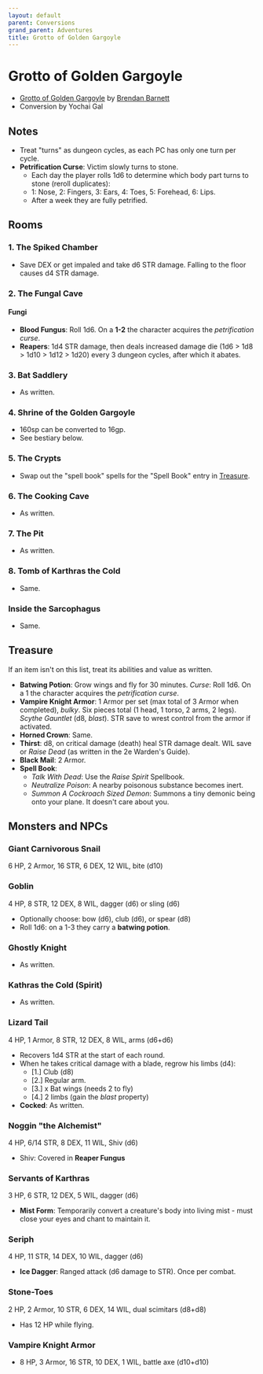 ```yaml
---
layout: default
parent: Conversions
grand_parent: Adventures
title: Grotto of Golden Gargoyle
---
```


# Grotto of Golden Gargoyle

- [Grotto of Golden Gargoyle](https://pocket-sized-perils.itch.io/grotto-of) by [Brendan Barnett](https://dexsave.blogspot.com)
- Conversion by Yochai Gal

## Notes

- Treat "turns" as dungeon cycles, as each PC has only one turn per cycle.
- **Petrification Curse**: Victim slowly turns to stone. 
  - Each day the player rolls 1d6 to determine which body part turns to stone (reroll duplicates):  
  - 1: Nose, 2: Fingers, 3: Ears, 4: Toes, 5: Forehead, 6: Lips. 
  - After a week they are fully petrified.

## Rooms

### 1. The Spiked Chamber

- Save DEX or get impaled and take d6 STR damage. Falling to the floor causes d4 STR damage.

### 2. The Fungal Cave

#### Fungi

- **Blood Fungus**: Roll 1d6. On a **1-2** the character acquires the _petrification curse_.
- **Reapers**: 1d4 STR damage, then deals increased damage die (1d6 > 1d8 > 1d10 > 1d12 > 1d20) every 3 dungeon cycles, after which it abates.

### 3. Bat Saddlery

- As written.

### 4. Shrine of the Golden Gargoyle

- 160sp can be converted to 16gp.
- See bestiary below.

### 5. The Crypts

- Swap out the "spell book" spells for the "Spell Book" entry in [Treasure](#treasure).

### 6. The Cooking Cave

- As written.

### 7. The Pit

- As written.

### 8. Tomb of Karthras the Cold

- Same.

### Inside the Sarcophagus

- Same.

## Treasure

If an item isn't on this list, treat its abilities and value as written.

- **Batwing Potion**: Grow wings and fly for 30 minutes. _Curse_: Roll 1d6. On a 1 the character acquires the _petrification curse_.
- **Vampire Knight Armor**: 1 Armor per set (max total of 3 Armor when completed), _bulky_. Six pieces total (1 head, 1 torso, 2 arms, 2 legs). _Scythe Gauntlet_ (d8, _blast_). STR save to wrest control from the armor if activated.
- **Horned Crown**: Same.
- **Thirst**: d8, on critical damage (death) heal STR damage dealt. WIL save or _Raise Dead_ (as written in the 2e Warden's Guide). 
- **Black Mail**: 2 Armor.
- **Spell Book**:
  - _Talk With Dead_: Use the _Raise Spirit_ Spellbook.
  - _Neutralize Poison_: A nearby poisonous substance becomes inert.
  - _Summon A Cockroach Sized Demon_: Summons a tiny demonic being onto your plane. It doesn't care about you.

## Monsters and NPCs

### Giant Carnivorous Snail

6 HP, 2 Armor, 16 STR, 6 DEX, 12 WIL, bite (d10)

### Goblin

4 HP, 8 STR, 12 DEX, 8 WIL, dagger (d6) or sling (d6)

- Optionally choose: bow (d6), club (d6), or spear (d8)  
- Roll 1d6: on a 1-3 they carry a **batwing potion**.

### Ghostly Knight

- As written.

### Kathras the Cold (Spirit)

- As written.

### Lizard Tail

4 HP, 1 Armor, 8 STR, 12 DEX, 8 WIL, arms (d6+d6)
- Recovers 1d4 STR at the start of each round. 
- When he takes critical damage with a blade, regrow his limbs (d4):    
  - [1.] Club (d8)
  - [2.] Regular arm.
  - [3.] x Bat wings (needs 2 to fly)
  - [4.] 2 limbs (gain the _blast_ property)
- **Cocked**: As written. 

### Noggin "the Alchemist"

4 HP, 6/14 STR, 8 DEX, 11 WIL, Shiv (d6)
- Shiv: Covered in **Reaper Fungus**

### Servants of Karthras

3 HP, 6 STR, 12 DEX, 5 WIL, dagger (d6)

- **Mist Form**: Temporarily convert a creature's body into living mist - must close your eyes and chant to maintain it.

### Seriph

4 HP, 11 STR, 14 DEX, 10 WIL, dagger (d6)

- **Ice Dagger**: Ranged attack (d6 damage to STR). Once per combat.   

### Stone-Toes

2 HP, 2 Armor, 10 STR, 6 DEX, 14 WIL, dual scimitars (d8+d8)

- Has 12 HP while flying.

### Vampire Knight Armor

- 8 HP, 3 Armor, 16 STR, 10 DEX, 1 WIL, battle axe (d10+d10)
